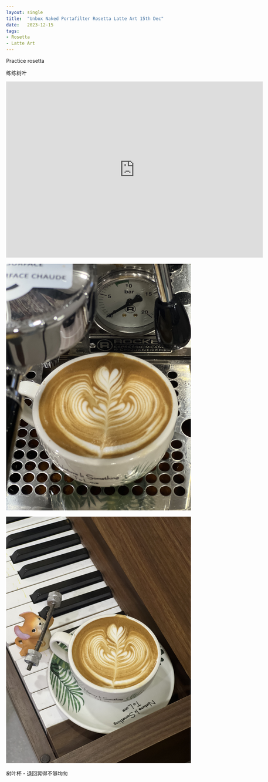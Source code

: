 ```yaml
---
layout: single
title:  "Unbox Naked Portafilter Rosetta Latte Art 15th Dec"
date:   2023-12-15
tags:
- Rosetta
- Latte Art
---
```




Practice rosetta

练练树叶



<div class="embed-container">
  <iframe
      src="https://www.youtube.com/embed/yuRCFz8Rkns"
      width="700"
      height="480"
      frameborder="0"
      allowfullscreen="true">
  </iframe>
</div>



![](/assets/img/2023/12/15/IMG_1228.jpg)

![](/assets/img/2023/12/15/IMG_1230.jpg)

树叶杯 - 退回晃得不够均匀